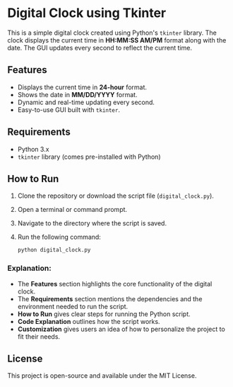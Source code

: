 # Digital Clock using Tkinter

This is a simple digital clock created using Python's `tkinter` library. The clock displays the current time in **HH:MM:SS AM/PM** format along with the date. The GUI updates every second to reflect the current time.

## Features

- Displays the current time in **24-hour** format.
- Shows the date in **MM/DD/YYYY** format.
- Dynamic and real-time updating every second.
- Easy-to-use GUI built with `tkinter`.

## Requirements

- Python 3.x
- `tkinter` library (comes pre-installed with Python)

## How to Run

1. Clone the repository or download the script file (`digital_clock.py`).
2. Open a terminal or command prompt.
3. Navigate to the directory where the script is saved.
4. Run the following command:

   ```bash
   python digital_clock.py


### Explanation:
- The **Features** section highlights the core functionality of the digital clock.
- The **Requirements** section mentions the dependencies and the environment needed to run the script.
- **How to Run** gives clear steps for running the Python script.
- **Code Explanation** outlines how the script works.
- **Customization** gives users an idea of how to personalize the project to fit their needs.
## License
This project is open-source and available under the MIT License.
